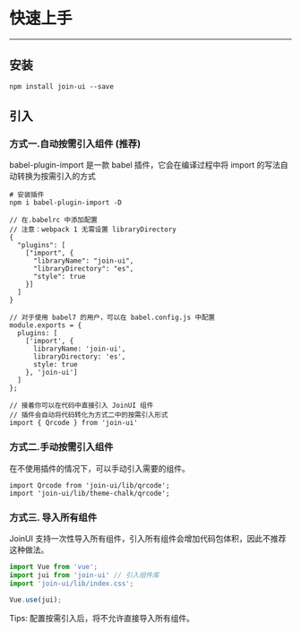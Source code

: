 # 快速上手

----

## 安装

```
npm install join-ui --save
```

## 引入
### 方式一.自动按需引入组件 (推荐)
babel-plugin-import 是一款 babel 插件，它会在编译过程中将 import 的写法自动转换为按需引入的方式

```shell
# 安装插件
npm i babel-plugin-import -D
```
```
// 在.babelrc 中添加配置
// 注意：webpack 1 无需设置 libraryDirectory
{
  "plugins": [
    ["import", {
      "libraryName": "join-ui",
      "libraryDirectory": "es",
      "style": true
    }]
  ]
}

// 对于使用 babel7 的用户，可以在 babel.config.js 中配置
module.exports = {
  plugins: [
    ['import', {
      libraryName: 'join-ui',
      libraryDirectory: 'es',
      style: true
    }, 'join-ui']
  ]
};
```
```
// 接着你可以在代码中直接引入 JoinUI 组件
// 插件会自动将代码转化为方式二中的按需引入形式
import { Qrcode } from 'join-ui'
```
### 方式二.手动按需引入组件
在不使用插件的情况下，可以手动引入需要的组件。
```
import Qrcode from 'join-ui/lib/qrcode';
import 'join-ui/lib/theme-chalk/qrcode';
```

### 方式三. 导入所有组件
JoinUI 支持一次性导入所有组件，引入所有组件会增加代码包体积，因此不推荐这种做法。
```js
import Vue from 'vue';
import jui from 'join-ui' // 引入组件库
import 'join-ui/lib/index.css';

Vue.use(jui);
```
Tips: 配置按需引入后，将不允许直接导入所有组件。